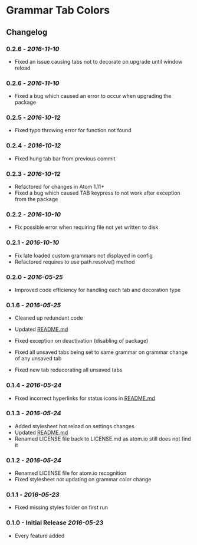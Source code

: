 # Grammar Tab Colors

## Changelog


### 0.2.6 - *2016-11-10*

*   Fixed an issue causing tabs not to decorate on upgrade until window reload

### 0.2.6 - *2016-11-10*

*   Fixed a bug which caused an error to occur when upgrading the package

### 0.2.5 - *2016-10-12*

*   Fixed typo throwing error for function not found

### 0.2.4 - *2016-10-12*

*   Fixed hung tab bar from previous commit

### 0.2.3 - *2016-10-12*

*   Refactored for changes in Atom 1.11+
*   Fixed a bug which caused TAB keypress to not work after exception from
    the package

### 0.2.2 - *2016-10-10*

*   Fix possible error when requiring file not yet written to disk

### 0.2.1 - *2016-10-10*

*   Fix late loaded custom grammars not displayed in config 
*   Refactored requires to use path.resolve() method

### 0.2.0 - *2016-05-25*

*   Improved code efficiency for handling each tab and decoration type

### 0.1.6 - *2016-05-25*

*   Cleaned up redundant code

*   Updated [README.md](README.md)

*   Fixed exception on deactivation (disabling of package)

*   Fixed all unsaved tabs being set to same grammar on grammar change of any
    unsaved tab

*   Fixed new tab redecorating all unsaved tabs

### 0.1.4 - *2016-05-24*

*   Fixed incorrect hyperlinks for status icons in [README.md](README.md)

### 0.1.3 - *2016-05-24*

*   Added stylesheet hot reload on settings changes
*   Updated [README.md](README.md)
*   Renamed LICENSE file back to LICENSE.md as atom.io still does not find it

### 0.1.2 - *2016-05-24*

*   Renamed LICENSE file for atom.io recognition
*   Fixed stylesheet not updating on grammar color change

### 0.1.1 - *2016-05-23*

*   Fixed missing styles folder on first run

### 0.1.0 - Initial Release *2016-05-23*

*   Every feature added
